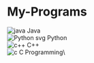 # My-Programs

![java](https://github.com/It-is-KD/My-Programs/assets/114131222/5ef0fdbd-0e78-4ba9-8092-c05b6f08ce0b) Java\
![Python svg](https://github.com/It-is-KD/My-Programs/assets/114131222/786da1a7-e71b-4a8d-bf5c-203255986e83) Python\
![c++](https://github.com/It-is-KD/My-Programs/assets/114131222/ffbeb6be-c521-47d4-85aa-894a6ad4ce8a) C++\
![c](https://github.com/It-is-KD/My-Programs/assets/114131222/432b6800-0fb2-43ae-874e-a4a00e3e9845) C Programming\
